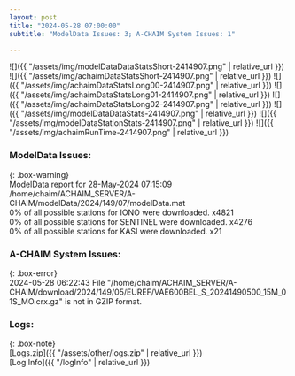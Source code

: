 ```yaml
---
layout: post
title: "2024-05-28 07:00:00"
subtitle: "ModelData Issues: 3; A-CHAIM System Issues: 1"

---
```


![]({{ "/assets/img/modelDataDataStatsShort-2414907.png" | relative_url }})
![]({{ "/assets/img/achaimDataStatsShort-2414907.png" | relative_url }})
![]({{ "/assets/img/achaimDataStatsLong00-2414907.png" | relative_url }})
![]({{ "/assets/img/achaimDataStatsLong01-2414907.png" | relative_url }})
![]({{ "/assets/img/achaimDataStatsLong02-2414907.png" | relative_url }})
![]({{ "/assets/img/modelDataDataStats-2414907.png" | relative_url }})
![]({{ "/assets/img/modelDataStationStats-2414907.png" | relative_url }})
![]({{ "/assets/img/achaimRunTime-2414907.png" | relative_url }})


### ModelData Issues:  
  
{: .box-warning}  
 ModelData report for 28-May-2024 07:15:09   
 /home/chaim/ACHAIM_SERVER/A-CHAIM/modelData/2024/149/07/modelData.mat   
 0% of all possible stations for IONO were downloaded. x4821   
 0% of all possible stations for SENTINEL were downloaded. x4276   
 0% of all possible stations for KASI were downloaded. x21   
  
### A-CHAIM System Issues:  
  
{: .box-error}  
2024-05-28 06:22:43 File "/home/chaim/ACHAIM_SERVER/A-CHAIM/download/2024/149/05/EUREF/VAE600BEL_S_20241490500_15M_01S_MO.crx.gz" is not in GZIP format.  

### Logs:  
  
{: .box-note}  
[Logs.zip]({{ "/assets/other/logs.zip" | relative_url }})  
[Log Info]({{ "/logInfo" | relative_url }})  
